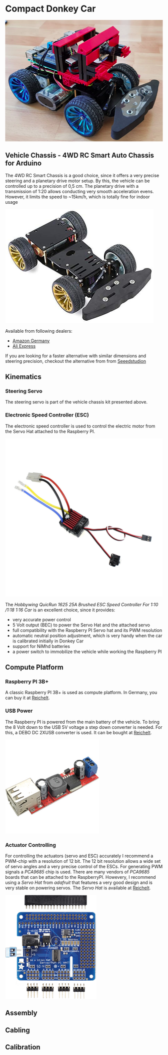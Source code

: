 # Compact Donkey Car

![](images/icc_overview.png)

## Vehicle Chassis - 4WD RC Smart Auto Chassis for Arduino

The 4WD RC Smart Chassis is a good choice, since it offers a very precise steering and a planetary drive motor setup.
By this, the vehicle can be controlled up to a precision of 0,5 cm.
The planetary drive with a transmission of 1:20 allows conducting very smooth acceleration evens.
However, it limits the speed to ~15km/h, which is totally fine for indoor usage

![](images/icc_chassis.jpg)

Available from following dealers:

* [Amazon Germany](https://www.amazon.de/RoboMall-4WD-Smart-Car-Chassis/dp/B075MDVHFJ/)
* [Ali Express](https://de.aliexpress.com/item/32830665408.html)

If you are looking for a faster alternative with similar dimensions and steering precision, checkout the alternative from from [Seeedstudion](https://www.seeedstudio.com/Robot-car-Kit-RC-Smart-Car-Chassis-p-4226.html)

## Kinematics

### Steering Servo

The steering servo is part of the vehicle chassis kit presented above.

### Electronic Speed Controller (ESC)

The electronic speed controller is used to control the electric motor from the Servo Hat attached to the Raspberry PI.

![](images/icc_esc.jpg)

The _Hobbywing QuicRun 1625 25A Brushed ESC Speed Controller For 1:10 /1:18 1:16 Car_ is an excellent choice, since it provides:

* very accurate power control
* 5 Volt output (BEC) to power the Servo Hat and the attached servo
* full compatibility with the Raspberry PI Servo hat and its PWM resolution
* automatic neutral position adjustment, which is very handy when the car is calibrated initially in Donkey Car
* support for NiMhd batteries
* a power switch to immobilize the vehicle while working the Raspberry PI

## Compute Platform

### Raspberry PI 3B+

A classic Raspberry PI 3B+ is used as compute platform.
In Germany, you can buy it at [Reichelt](https://www.reichelt.de/raspberry-pi-3-b-4x-1-4-ghz-1-gb-ram-wlan-bt-raspberry-pi-3b-p217696.html).

### USB Power

The Raspberry PI is powered from the main battery of the vehicle. To bring the 8 Volt down to the USB 5V voltage a step down converter is needed. For this, a DEBO DC 2XUSB converter is used. It can be bought at [Reichelt](https://www.reichelt.de/entwicklerboards-spannungsregler-6-40-v-dc-auf-2x-usb-5v-3a-debo-dc-2xusb-p242778.html?&trstct=pos_9).

![](images/icc_usb_voltage_converter.jpg)

### Actuator Controlling

For controlling the actuators (servo and ESC) accurately I recommend a PWM-chip with a resolution of 12 bit. The 12 bit resolution allows a wide set of servo angles and a very precise control of the ESCs. For generating PWM signals a _PCA9685_ chip is used. There are many vendors of _PCA9685_ boards that can be attached to the RaspberryPI. Howevery, I recommend using a _Servo Hat_ from _adafruit_ that features a very good design and is very stable on powering servos. The _Servo Hat_ is available at [Reichelt](https://www.reichelt.de/raspberry-pi-servo-hat-16-kanal-pwm-pca9685-rpi-servo-hat-p235533.html?&trstct=pos_0).

![](images/icc_servo_hat.png)


## Assembly

## Cabling

## Calibration